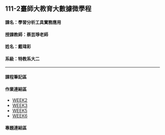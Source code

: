 
## 111-2臺師大教育大數據微學程

#### 課名：學習分析工具實務應用
#### 授課教師：蔡芸琤老師
#### 姓名：戴瑋彩
#### 系級：特教系大二
****

#### 課程筆記區
#### 作業連結區

* [WEEK2](https://github.com/41009035e-David/LAT/blob/main/week1/week1_0301.ipynb) 
* [WEEK3](https://github.com/41009035e-David/LAT/blob/main/week2/week2_0308.ipynb)
* [WEEK5](https://github.com/41009035e-David/LAT/blob/main/week2/week5.ipynb)
* [WEEK6](https://github.com/41009035e-David/LAT/blob/main/week6/0329.ipynb)

#### 專題連結區
